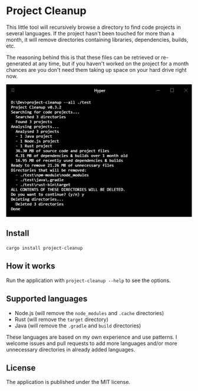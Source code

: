 # Project Cleanup
This little tool will recursively browse a directory to find code 
projects in several languages. If the project hasn't been touched for 
more than a month, it will remove directories containing libraries, 
dependencies, builds, etc.

The reasoning behind this is that these files can be retrieved or 
re-generated at any time, but if you haven't worked on the project for 
a month chances are you don't need them taking up space on your hard 
drive right now.

![Screenshot](README.png)

## Install
`cargo install project-cleanup`

## How it works
Run the application with `project-cleanup --help` to see the options.

## Supported languages
- Node.js (will remove the `node_modules` and `.cache` directories)
- Rust (will remove the `target` directory)
- Java (will remove the `.gradle` and `build` directories)

These languages are based on my own experience and use patterns. I welcome
issues and pull requests to add more languages and/or more unnecessary
directories in already added languages.

## License
The application is published under the MIT license.
